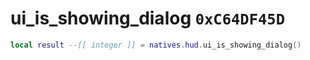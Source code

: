 # ui_is_showing_dialog `0xC64DF45D`

```lua
local result --[[ integer ]] = natives.hud.ui_is_showing_dialog()
```